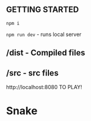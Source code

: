 ## GETTING STARTED ##

`npm i`

`npm run dev` - runs local server

## /dist - Compiled files  ##
## /src - src files ##

http://localhost:8080 TO PLAY!


# Snake
